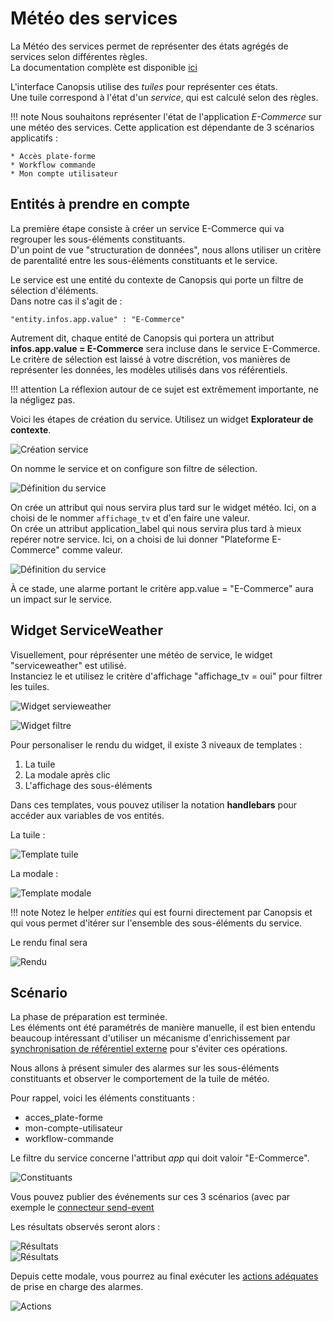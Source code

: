 # Météo des services

La Météo des services permet de représenter des états agrégés de services selon différentes règles.  
La documentation complète est disponible [ici](../../guide-utilisation/interface/widgets/meteo-des-services/index.md)

L'interface Canopsis utilise des *tuiles* pour représenter ces états.  
Une tuile correspond à l'état d'un *service*, qui est calculé selon des règles.  

!!! note
    Nous souhaitons représenter l'état de l'application *E-Commerce* sur une météo des services.
    Cette application est dépendante de 3 scénarios applicatifs :

    * Accès plate-forme
    * Workflow commande
    * Mon compte utilisateur

## Entités à prendre en compte

La première étape consiste à créer un service E-Commerce qui va regrouper les sous-éléments constituants.  
D'un point de vue "structuration de données", nous allons utiliser un critère de parentalité entre les sous-éléments constituants et le service.

Le service est une entité du contexte de Canopsis qui porte un filtre de sélection d'éléments.  
Dans notre cas il s'agit de :

```
"entity.infos.app.value" : "E-Commerce"
```

Autrement dit, chaque entité de Canopsis qui portera un attribut **infos.app.value = E-Commerce** sera incluse dans le service E-Commerce.  
Le critère de sélection est laissé à votre discrétion, vos manières de représenter les données, les modèles utilisés dans vos référentiels.

!!! attention
    La réflexion autour de ce sujet est extrêmement importante, ne la négligez pas.

Voici les étapes de création du service.
Utilisez un widget **Explorateur de contexte**.  

![Création service](./img/mds_observateur_creation1.png "Création du service")  

On nomme le service et on configure son filtre de sélection.  

![Définition du service](./img/mds_observateur_creation2.png "Définition du service")  

On crée un attribut qui nous servira plus tard sur le widget météo. Ici, on a choisi de le nommer `affichage_tv` et d'en faire une valeur.  
On crée un attribut application_label qui nous servira plus tard à mieux repérer notre service. Ici, on a choisi de lui donner "Plateforme E-Commerce" comme valeur.

![Définition du service](./img/mds_observateur_creation3.png "Définition du service")  

À ce stade, une alarme portant le critère app.value = "E-Commerce" aura un impact sur le service.

## Widget ServiceWeather

Visuellement, pour réprésenter une météo de service, le widget "serviceweather" est utilisé.  
Instanciez le et utilisez le critère d'affichage "affichage_tv = oui" pour filtrer les tuiles.  

![Widget servieweather](./img/mds_widget_creation.png "Widget serviceweather")  

![Widget filtre](./img/mds_widget_filtre.png "Widget filtre")  

Pour personaliser le rendu du widget, il existe 3 niveaux de templates :  

1. La tuile
2. La modale après clic
3. L'affichage des sous-éléments

Dans ces templates, vous pouvez utiliser la notation **handlebars** pour accéder aux variables de vos entités.  

La tuile :

![Template tuile](./img/mds_widget_template_tuile.png "Widget template tuile")  

La modale :

![Template modale](./img/mds_widget_template_modale.png "Widget template modale")  

!!! note
    Notez le helper *entities* qui est fourni directement par Canopsis et qui vous permet d'itérer sur l'ensemble des sous-éléments du service.

Le rendu final sera

![Rendu](./img/mds_widget_rendu.png "Widget rendu")  

## Scénario

La phase de préparation est terminée.  
Les éléments ont été paramétrés de manière manuelle, il est bien entendu beaucoup intéressant d'utiliser un mécanisme d'enrichissement par [synchronisation de référentiel externe](enrichissement.md#enrichissement-via-referentiels-externes) pour s'éviter ces opérations.  

Nous allons à présent simuler des alarmes sur les sous-éléments constituants et observer le comportement de la tuile de météo.  

Pour rappel, voici les éléments constituants :

* acces_plate-forme
* mon-compte-utilisateur
* workflow-commande

Le filtre du service concerne l'attribut *app* qui doit valoir "E-Commerce".  

![Constituants](./img/mds_constituants1.png "Constituants")  

Vous pouvez publier des événements sur ces 3 scénarios (avec par exemple le [connecteur send-event](../../interconnexions/Transport/send_event.md)

Les résultats observés seront alors :

![Résultats](./img/mds_resultat1.png "Résultats")  
![Résultats](./img/mds_resultat2.png "Résultats")  

Depuis cette modale, vous pourrez au final exécuter les [actions adéquates](../interface/widgets/meteo-des-services/index.md#les-actions) de prise en charge des alarmes.  

![Actions](./img/mds_actions.png "Actions")  
